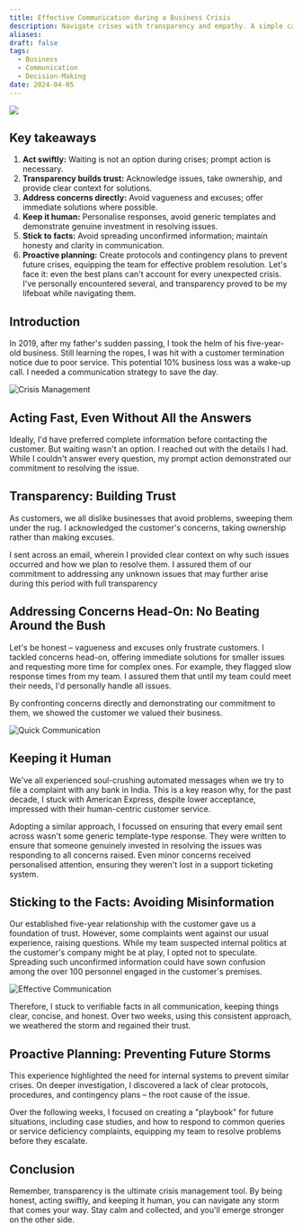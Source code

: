 ```yaml
---
title: Effective Communication during a Business Crisis
description: Navigate crises with transparency and empathy. A simple case study from my business on how  to communicate effective when things go bad
aliases: 
draft: false
tags:
  - Business
  - Communication
  - Decision-Making
date: 2024-04-05
---
```


![](https://i.imgur.com/bjTlQ1s.png)

## Key takeaways

1.  **Act swiftly:** Waiting is not an option during crises; prompt action is necessary.
2.  **Transparency builds trust:** Acknowledge issues, take ownership, and provide clear context for solutions.
3.  **Address concerns directly:** Avoid vagueness and excuses; offer immediate solutions where possible.
4.  **Keep it human:** Personalise responses, avoid generic templates and demonstrate genuine investment in resolving issues.
5.  **Stick to facts:** Avoid spreading unconfirmed information; maintain honesty and clarity in communication.
6.  **Proactive planning:** Create protocols and contingency plans to prevent future crises, equipping the team for effective problem resolution.
Let's face it: even the best plans can't account for every unexpected crisis. I've personally encountered several, and transparency proved to be my lifeboat while navigating them.

## Introduction
In 2019, after my father's sudden passing, I took the helm of his five-year-old business. Still learning the ropes, I was hit with a customer termination notice due to poor service. This potential 10% business loss was a wake-up call. I needed a communication strategy to save the day.

![Crisis Management](https://i.imgur.com/CtDVbhW.png)


## **Acting Fast, Even Without All the Answers**

Ideally, I'd have preferred complete information before contacting the customer. But waiting wasn't an option. I reached out with the details I had. While I couldn't answer every question, my prompt action demonstrated our commitment to resolving the issue.


## Transparency: Building Trust

As customers, we all dislike businesses that avoid problems, sweeping them under the rug. I acknowledged the customer's concerns, taking ownership rather than making excuses.

I sent across an email, wherein I provided clear context on why such issues occurred and how we plan to resolve them. I assured them of our commitment to addressing any unknown issues that may further arise during this period with full transparency

## Addressing Concerns Head-On: No Beating Around the Bush

Let's be honest – vagueness and excuses only frustrate customers. I tackled concerns head-on, offering immediate solutions for smaller issues and requesting more time for complex ones. For example, they flagged slow response times from my team. I assured them that until my team could meet their needs, I'd personally handle all issues.

By confronting concerns directly and demonstrating our commitment to them, we showed the customer we valued their business.

![Quick Communication](https://i.imgur.com/4of6tqu.png)

## Keeping it Human

We've all experienced soul-crushing automated messages when we try to file a complaint with any bank in India. This is a key reason why, for the past decade, I stuck with American Express, despite lower acceptance, impressed with their human-centric customer service.

Adopting a similar approach, I focussed on ensuring that every email sent across wasn't some generic template-type response. They were written to ensure that someone genuinely invested in resolving the issues was responding to all concerns raised. Even minor concerns received personalised attention, ensuring they weren't lost in a support ticketing system.


## Sticking to the Facts: Avoiding Misinformation

Our established five-year relationship with the customer gave us a foundation of trust. However, some complaints went against our usual experience, raising questions. While my team suspected internal politics at the customer's company might be at play, I opted not to speculate. Spreading such unconfirmed information could have sown confusion among the over 100 personnel engaged in the customer's premises.

![Effective Communication](https://i.imgur.com/SBRGYo3.png)

Therefore, I stuck to verifiable facts in all communication, keeping things clear, concise, and honest. Over two weeks, using this consistent approach, we weathered the storm and regained their trust.

## Proactive Planning: Preventing Future Storms

This experience highlighted the need for internal systems to prevent similar crises. On deeper investigation, I discovered a lack of clear protocols, procedures, and contingency plans – the root cause of the issue.

Over the following weeks, I focused on creating a "playbook" for future situations, including case studies, and how to respond to common queries or service deficiency complaints, equipping my team to resolve problems before they escalate.

## Conclusion

Remember, transparency is the ultimate crisis management tool. By being honest, acting swiftly, and keeping it human, you can navigate any storm that comes your way. Stay calm and collected, and you'll emerge stronger on the other side.
